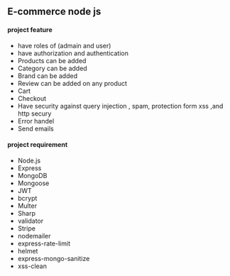 ## E-commerce node js

#### project feature 

- have roles of (admain and user)
- have authorization and authentication
- Products can be added
- Category can be added
- Brand can be added
- Review can be added on any product
- Cart
- Checkout
- Have security against query injection , spam, protection form xss ,and http secury
- Error handel
- Send emails

#### project requirement 

- Node.js
- Express
- MongoDB
- Mongoose
- JWT
- bcrypt
- Multer
- Sharp
- validator
- Stripe
- nodemailer
- express-rate-limit
- helmet
- express-mongo-sanitize
- xss-clean
